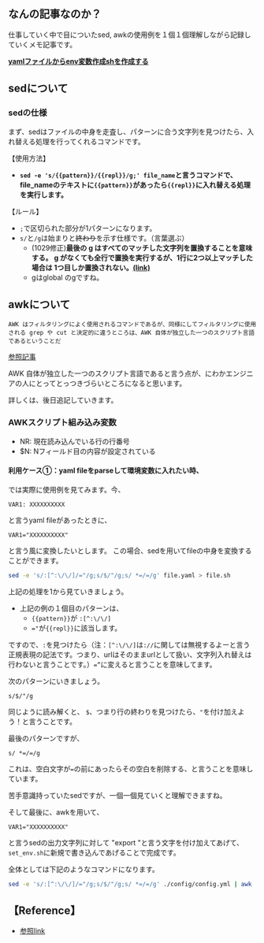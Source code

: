 
## なんの記事なのか？
仕事していく中で目についたsed, awkの使用例を１個１個理解しながら記録していくメモ記事です。


<a href="#case_one">**yamlファイルからenv変数作成shを作成する**</a>

## sedについて

### sedの仕様
まず、sedはファイルの中身を走査し、パターンに合う文字列を見つけたら、入れ替える処理を行ってくれるコマンドです。

【使用方法】
- **`sed -e 's/{{pattern}}/{{repl}}/g;' file_name`と言うコマンドで、file_nameのテキストに`{{pattern}}`があったら`{{repl}}`に入れ替える処理を実行します。**

【ルール】
- `;`で区切られた部分が1パターンになります。
- `s/`と`/g`は始まりと~~終わり~~を示す仕様です。（言葉選ぶ）
    - (1029修正)**最後の g はすべてのマッチした文字列を置換することを意味する。 g がなくても全行で置換を実行するが、1行に2つ以上マッチした場合は 1つ目しか置換されない。[(link)](https://hydrocul.github.io/wiki/commands/sed.html)**
    - gはglobal のgですね。

## awkについて

```
AWK はフィルタリングによく使用されるコマンドであるが、同様にしてフィルタリングに使用される grep や cut と決定的に違うところは、AWK 自体が独立した一つのスクリプト言語であるということだ
```
[参照記事](https://shellscript.sunone.me/awk.html)

AWK 自体が独立した一つのスクリプト言語であると言う点が、にわかエンジニアの人にとってとっつきづらいところになると思います。


詳しくは、後日追記していきます。

### AWKスクリプト組み込み変数
- NR: 現在読み込んでいる行の行番号
- $N: Nフィールド目の内容が設定されている





<div id="case_one"></div>

####  利用ケース①：yaml fileをparseして環境変数に入れたい時、

では実際に使用例を見てみます。今、

```yaml[file.yaml]
VAR1: XXXXXXXXXX
```
と言うyaml fileがあったときに、

```
VAR1="XXXXXXXXXX"
```
と言う風に変換したいとします。
この場合、sedを用いてfileの中身を変換することができます。

```sh
sed -e 's/:[^:\/\/]/="/g;s/$/"/g;s/ *=/=/g' file.yaml > file.sh
```

上記の処理を1から見ていきましょう。


- 上記の例の１個目のパターンは、
    - `{{pattern}}`が `:[^:\/\/]`
    - `="`が`{{repl}}`に該当します。


ですので、`:`を見つけたら（注：`[^:\/\/]`は`://`に関しては無視するよーと言う正規表現の記法です。つまり、urlはそのままurlとして扱い、文字列入れ替えは行わないと言うことです。）`=”`に変えると言うことを意味してます。

次のパターンにいきましょう。

```
s/$/"/g
```

同じように読み解くと、
`$`、つまり行の終わりを見つけたら、`"`を付け加えよう！と言うことです。

最後のパターンですが、

```
s/ *=/=/g
```

これは、空白文字が`=`の前にあったらその空白を削除する、と言うことを意味しています。

苦手意識持っていたsedですが、一個一個見ていくと理解できますね。

そして最後に、awkを用いて、
```
VAR1="XXXXXXXXXX"
```
と言うsedの出力文字列に対して "export "と言う文字を付け加えてあげて、 `set_env.sh`に新規で書き込んであげることで完成です。

全体としては下記のようなコマンドになります。
```sh
sed -e 's/:[^:\/\/]/="/g;s/$/"/g;s/ *=/=/g' ./config/config.yml | awk '{print "export " $0 }' > set_env.sh
```




## 【Reference】
- [参照link](https://stackoverflow.com/questions/5014632/how-can-i-parse-a-yaml-file-from-a-linux-shell-script)








